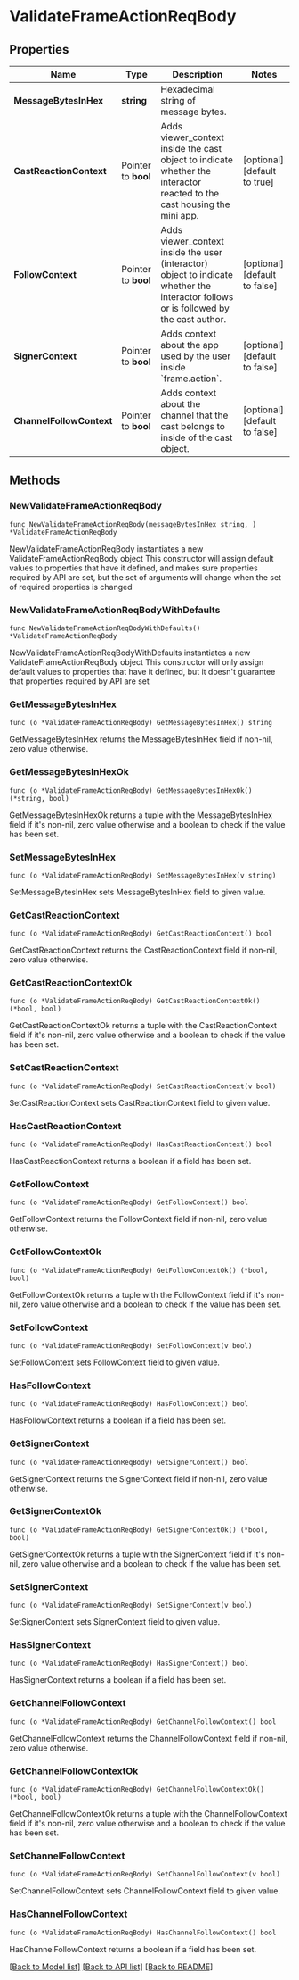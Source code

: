 # ValidateFrameActionReqBody

## Properties

Name | Type | Description | Notes
------------ | ------------- | ------------- | -------------
**MessageBytesInHex** | **string** | Hexadecimal string of message bytes. | 
**CastReactionContext** | Pointer to **bool** | Adds viewer_context inside the cast object to indicate whether the interactor reacted to the cast housing the mini app. | [optional] [default to true]
**FollowContext** | Pointer to **bool** | Adds viewer_context inside the user (interactor) object to indicate whether the interactor follows or is followed by the cast author. | [optional] [default to false]
**SignerContext** | Pointer to **bool** | Adds context about the app used by the user inside &#x60;frame.action&#x60;. | [optional] [default to false]
**ChannelFollowContext** | Pointer to **bool** | Adds context about the channel that the cast belongs to inside of the cast object. | [optional] [default to false]

## Methods

### NewValidateFrameActionReqBody

`func NewValidateFrameActionReqBody(messageBytesInHex string, ) *ValidateFrameActionReqBody`

NewValidateFrameActionReqBody instantiates a new ValidateFrameActionReqBody object
This constructor will assign default values to properties that have it defined,
and makes sure properties required by API are set, but the set of arguments
will change when the set of required properties is changed

### NewValidateFrameActionReqBodyWithDefaults

`func NewValidateFrameActionReqBodyWithDefaults() *ValidateFrameActionReqBody`

NewValidateFrameActionReqBodyWithDefaults instantiates a new ValidateFrameActionReqBody object
This constructor will only assign default values to properties that have it defined,
but it doesn't guarantee that properties required by API are set

### GetMessageBytesInHex

`func (o *ValidateFrameActionReqBody) GetMessageBytesInHex() string`

GetMessageBytesInHex returns the MessageBytesInHex field if non-nil, zero value otherwise.

### GetMessageBytesInHexOk

`func (o *ValidateFrameActionReqBody) GetMessageBytesInHexOk() (*string, bool)`

GetMessageBytesInHexOk returns a tuple with the MessageBytesInHex field if it's non-nil, zero value otherwise
and a boolean to check if the value has been set.

### SetMessageBytesInHex

`func (o *ValidateFrameActionReqBody) SetMessageBytesInHex(v string)`

SetMessageBytesInHex sets MessageBytesInHex field to given value.


### GetCastReactionContext

`func (o *ValidateFrameActionReqBody) GetCastReactionContext() bool`

GetCastReactionContext returns the CastReactionContext field if non-nil, zero value otherwise.

### GetCastReactionContextOk

`func (o *ValidateFrameActionReqBody) GetCastReactionContextOk() (*bool, bool)`

GetCastReactionContextOk returns a tuple with the CastReactionContext field if it's non-nil, zero value otherwise
and a boolean to check if the value has been set.

### SetCastReactionContext

`func (o *ValidateFrameActionReqBody) SetCastReactionContext(v bool)`

SetCastReactionContext sets CastReactionContext field to given value.

### HasCastReactionContext

`func (o *ValidateFrameActionReqBody) HasCastReactionContext() bool`

HasCastReactionContext returns a boolean if a field has been set.

### GetFollowContext

`func (o *ValidateFrameActionReqBody) GetFollowContext() bool`

GetFollowContext returns the FollowContext field if non-nil, zero value otherwise.

### GetFollowContextOk

`func (o *ValidateFrameActionReqBody) GetFollowContextOk() (*bool, bool)`

GetFollowContextOk returns a tuple with the FollowContext field if it's non-nil, zero value otherwise
and a boolean to check if the value has been set.

### SetFollowContext

`func (o *ValidateFrameActionReqBody) SetFollowContext(v bool)`

SetFollowContext sets FollowContext field to given value.

### HasFollowContext

`func (o *ValidateFrameActionReqBody) HasFollowContext() bool`

HasFollowContext returns a boolean if a field has been set.

### GetSignerContext

`func (o *ValidateFrameActionReqBody) GetSignerContext() bool`

GetSignerContext returns the SignerContext field if non-nil, zero value otherwise.

### GetSignerContextOk

`func (o *ValidateFrameActionReqBody) GetSignerContextOk() (*bool, bool)`

GetSignerContextOk returns a tuple with the SignerContext field if it's non-nil, zero value otherwise
and a boolean to check if the value has been set.

### SetSignerContext

`func (o *ValidateFrameActionReqBody) SetSignerContext(v bool)`

SetSignerContext sets SignerContext field to given value.

### HasSignerContext

`func (o *ValidateFrameActionReqBody) HasSignerContext() bool`

HasSignerContext returns a boolean if a field has been set.

### GetChannelFollowContext

`func (o *ValidateFrameActionReqBody) GetChannelFollowContext() bool`

GetChannelFollowContext returns the ChannelFollowContext field if non-nil, zero value otherwise.

### GetChannelFollowContextOk

`func (o *ValidateFrameActionReqBody) GetChannelFollowContextOk() (*bool, bool)`

GetChannelFollowContextOk returns a tuple with the ChannelFollowContext field if it's non-nil, zero value otherwise
and a boolean to check if the value has been set.

### SetChannelFollowContext

`func (o *ValidateFrameActionReqBody) SetChannelFollowContext(v bool)`

SetChannelFollowContext sets ChannelFollowContext field to given value.

### HasChannelFollowContext

`func (o *ValidateFrameActionReqBody) HasChannelFollowContext() bool`

HasChannelFollowContext returns a boolean if a field has been set.


[[Back to Model list]](../README.md#documentation-for-models) [[Back to API list]](../README.md#documentation-for-api-endpoints) [[Back to README]](../README.md)



